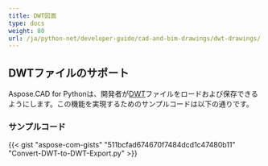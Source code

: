 ```yaml
---
title: DWT図面
type: docs
weight: 80
url: /ja/python-net/developer-guide/cad-and-bim-drawings/dwt-drawings/
---
```


## **DWTファイルのサポート**

Aspose.CAD for Pythonは、開発者が[DWT](https://docs.fileformat.com/cad/dwt/)ファイルをロードおよび保存できるようにします。この機能を実現するためのサンプルコードは以下の通りです。

### サンプルコード

{{< gist "aspose-com-gists" "511bcfad674670f7484dcd1c47480b11" "Convert-DWT-to-DWT-Export.py" >}}
